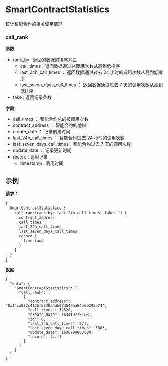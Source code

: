 # SmartContractStatistics

统计智能合约的相关调用情况

### call_rank

**参数**

- rank_by : 返回的数据的排序方式
  - call_times：返回数据通过总调用次数从高到低排序
  - last_24h_call_times ： 返回数据通过过去 24 小时的调用次数从高到低排序
  - last_seven_days_call_times ： 返回数据通过过去 7 天的调用次数从高到低排序
- take : 返回记录条数

**字段**

- call_times ： 智能合约总的被调用次数
- contract_address ： 智能合约的地址
- create_date ： 记录创建时间
- last_24h_call_times ： 智能合约过去 24 小时的调用次数
- last_seven_days_call_times：智能合约过去 7 天的调用次数
- update_date ： 记录更新时间
- record : 调用记录
  - timestamp : 调用时间

## 示例

**请求：**

```graphql
{
  SmartContractStatistics {
    call_rank(rank_by: last_24h_call_times, take: 1) {
      contract_address
      call_times
      last_24h_call_times
      last_seven_days_call_times
      record {
        timestamp
      }
    }
  }
}
```

**返回**

```shell
{
  "data": {
    "SmartContractStatistics": {
      "call_rank": [
        {
          "contract_address": "0x14ca082c412bf5530aadb07d54aaa64b6e205a74",
          "call_times": 32520,
          "create_date": 1634197751031,
          "id": 6,
          "last_24h_call_times": 977,
          "last_seven_days_call_times": 5383,
          "update_date": 1636704063000,
          "record": [...]
        }
      ]
    }
  }
}

```
